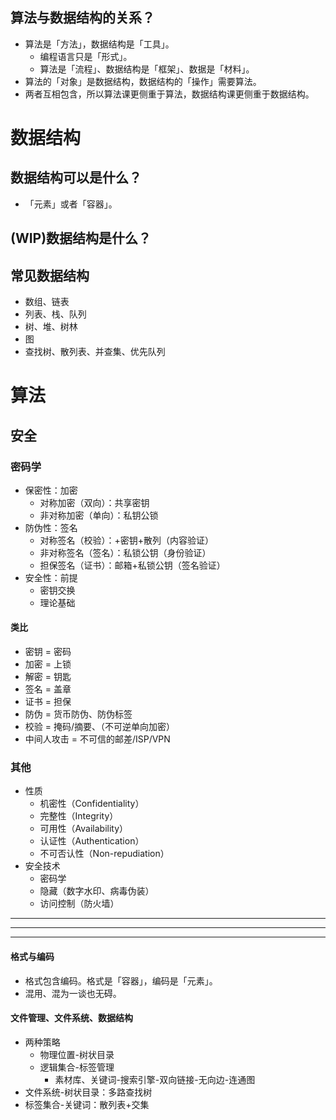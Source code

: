 
## 算法与数据结构的关系？
- 算法是「方法」，数据结构是「工具」。
  - 编程语言只是「形式」。
  - 算法是「流程」、数据结构是「框架」、数据是「材料」。
- 算法的「对象」是数据结构，数据结构的「操作」需要算法。
- 两者互相包含，所以算法课更侧重于算法，数据结构课更侧重于数据结构。

# 数据结构
## 数据结构可以是什么？
- 「元素」或者「容器」。

## (WIP)数据结构是什么？

## 常见数据结构
- 数组、链表
- 列表、栈、队列
- 树、堆、树林
- 图
- 查找树、散列表、并查集、优先队列


# 算法
## 安全
### 密码学
- 保密性：加密
  - 对称加密（双向）：共享密钥
  - 非对称加密（单向）：私钥公锁
- 防伪性：签名
  - 对称签名（校验）：+密钥+散列（内容验证）
  - 非对称签名（签名）：私锁公钥（身份验证）
  - 担保签名（证书）：邮箱+私锁公钥（签名验证）
- 安全性：前提
  - 密钥交换
  - 理论基础
#### 类比
- 密钥 = 密码
- 加密 = 上锁
- 解密 = 钥匙
- 签名 = 盖章
- 证书 = 担保
- 防伪 = 货币防伪、防伪标签
- 校验 = 掩码/摘要、（不可逆单向加密）
- 中间人攻击 = 不可信的邮差/ISP/VPN

### 其他
- 性质
  - 机密性（Confidentiality）
  - 完整性（Integrity）
  - 可用性（Availability）
  - 认证性（Authentication）
  - 不可否认性（Non-repudiation）
- 安全技术
  - 密码学
  - 隐藏（数字水印、病毒伪装）
  - 访问控制（防火墙）


[我的第一本算法书#第5章 安全算法]:(https://m.ituring.com.cn/book/2464)
[密码学简介 - CTF Wiki]:(https://ctf-wiki.org/crypto/introduction/)
[信息安全 - 维基百科]:(https://zh.wikipedia.org/wiki/信息安全#關鍵概念)
[Halfrost-Field/HTTPS-cryptography-overview.md]:(https://github.com/halfrost/Halfrost-Field/blob/master/contents/Protocol/HTTPS-cryptography-overview.md)


---
---
---
#### 格式与编码
- 格式包含编码。格式是「容器」，编码是「元素」。
- 混用、混为一谈也无碍。

#### 文件管理、文件系统、数据结构
- 两种策略
  - 物理位置-树状目录
  - 逻辑集合-标签管理
    - 素材库、关键词-搜索引擎-双向链接-无向边-连通图
- 文件系统-树状目录：多路查找树
- 标签集合-关键词：散列表+交集
